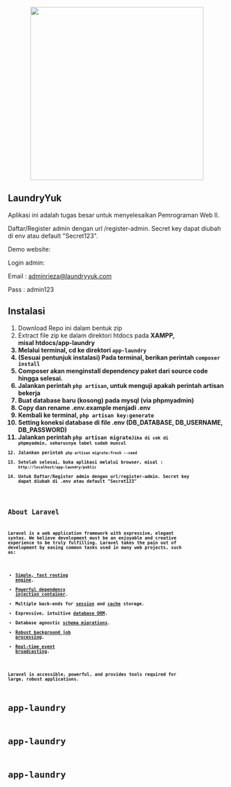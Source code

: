 <p align="center"><img src="https://laravel.com/img/logotype.min.svg" width="400"></p>

## LaundryYuk

Aplikasi ini adalah tugas besar untuk menyelesaikan Pemrograman Web II.

Daftar/Register admin dengan url /register-admin. Secret key dapat diubah di env atau default "Secret123".

Demo website: 

Login admin:

Email : adminrieza@laundryyuk.com

Pass : admin123

## Instalasi

1.  Download Repo ini dalam bentuk zip
2.  Extract file zip ke dalam direktori htdocs pada <b>XAMPP<b>,<br>misal htdocs/app-laundry
3.  Melalui terminal, cd ke direktori <code>app-laundry</code>
4.  (Sesuai pentunjuk instalasi) Pada terminal, berikan perintah <code>composer install</code>
5.  Composer akan menginstall dependency paket dari source code hingga selesai.
6.  Jalankan perintah <code>php artisan</code>, untuk menguji apakah perintah artisan bekerja
7.  Buat database baru (kosong) pada mysql (via phpmyadmin)
8.  Copy dan rename .env.example menjadi .env
9.  Kembali ke terminal, <code>php artisan key:generate</code>
10. Setting koneksi database di file .env <b>(DB_DATABASE, DB_USERNAME, DB_PASSWORD)<b>
11. Jalankan perintah <code>php artisan migrate<code>Jika di cek di phpmyadmin, seharusnya tabel sudah muncul
12. Jalankan perintah <code>php artisan migrate:fresh --seed</code>
13. Setelah selesai, buka aplikasi melalui browser, misal : <code>http://localhost/app-laundry/public</code>
14. Untuk Daftar/Register admin dengan url/register-admin. Secret key dapat diubah di .env atau default "Secret123"


## About Laravel

Laravel is a web application framework with expressive, elegant syntax. We believe development must be an enjoyable and creative experience to be truly fulfilling. Laravel takes the pain out of development by easing common tasks used in many web projects, such as:

-   [Simple, fast routing engine](https://laravel.com/docs/routing).
-   [Powerful dependency injection container](https://laravel.com/docs/container).
-   Multiple back-ends for [session](https://laravel.com/docs/session) and [cache](https://laravel.com/docs/cache) storage.
-   Expressive, intuitive [database ORM](https://laravel.com/docs/eloquent).
-   Database agnostic [schema migrations](https://laravel.com/docs/migrations).
-   [Robust background job processing](https://laravel.com/docs/queues).
-   [Real-time event broadcasting](https://laravel.com/docs/broadcasting).

Laravel is accessible, powerful, and provides tools required for large, robust applications.
# app-laundry
# app-laundry
# app-laundry
